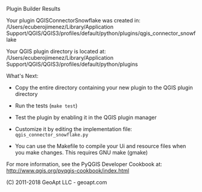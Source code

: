 Plugin Builder Results

Your plugin QGISConnectorSnowflake was created in:
    /Users/ecuberojimenez/Library/Application Support/QGIS/QGIS3/profiles/default/python/plugins/qgis_connector_snowflake

Your QGIS plugin directory is located at:
    /Users/ecuberojimenez/Library/Application Support/QGIS/QGIS3/profiles/default/python/plugins

What's Next:

  * Copy the entire directory containing your new plugin to the QGIS plugin
    directory

  * Run the tests (``make test``)

  * Test the plugin by enabling it in the QGIS plugin manager

  * Customize it by editing the implementation file: ``qgis_connector_snowflake.py``

  * You can use the Makefile to compile your Ui and resource files when
    you make changes. This requires GNU make (gmake)

For more information, see the PyQGIS Developer Cookbook at:
http://www.qgis.org/pyqgis-cookbook/index.html

(C) 2011-2018 GeoApt LLC - geoapt.com
